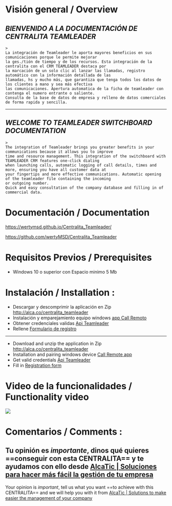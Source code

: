 
# Visión general / Overview

## *BIENVENIDO A LA DOCUMENTACIÓN DE CENTRALITA TEAMLEADER*
    >
    La integración de Teamleader le aporta mayores beneficios en sus comunicaciones porque le permite mejorar 
    la ges./tión de tiempo y de los recursos. Esta integración de la centralita con el CRM TEAMLEADER destaca por 
    la marcación de un solo clic al lanzar las llamadas, registro automático con la información detallada de las 
    llamadas, hs y mucho más, que garantiza que tenga todos los datos de los clientes a mano y sea más efectiva 
    las comunicaciones. Apertura automatica de la ficha de teamleader con contenga el numero entrante o saliente.
    Consulta de la base de datos de empresa y relleno de datos comerciales de forma rapida y sencilla.
 -----
## *WELCOME TO TEAMLEADER SWITCHBOARD DOCUMENTATION*
    >
    The integration of Teamleader brings you greater benefits in your communications because it allows you to improve 
    time and resource management. This integration of the switchboard with TEAMLEADER CRM features one-click dialing 
    when launching calls, automatic logging of call details, times and more, ensuring you have all customer data at 
    your fingertips and more effective communications. Automatic opening of the teamleader file containing the incoming 
    or outgoing number.
    Quick and easy consultation of the company database and filling in of commercial data.


  

# Documentación / Documentation

https://wertymsd.github.io/Centralita_Teamleader/

https://github.com/wertyMSD/Centralita_Teamleader


# Requisitos Previos / Prerequisites
- Windows 10 o superior con Espacio minimo 5 Mb

# Instalación / Installation :
- Descargar y descomprimir la aplicación en Zip http://alca.co/centralita_teamleader
- Instalación y emparejamiento equipo windows [app Call Remoto](https://wertymsd.github.io/Centralita_Teamleader/100_Proyectos/centralita/centralita%20SAGE50/App%20Call%20remoto.html)
- Obtener credenciales validas [Api Teamleader](https://wertymsd.github.io/Centralita_Teamleader/100_Proyectos/centralita/centralita%20TeamLeader/espa%C3%B1ol/Api%20Teamleader.html)
- Rellene [Formulario de registro](https://forms.office.com/r/5k9k54cugV)
--------------------
- Download and unzip the application in Zip http://alca.co/centralita_teamleader
- Installation and pairing windows device [Call Remote app](https://wertymsd.github.io/Centralita_Teamleader/100_Proyectos/centralita/centralita%20SAGE50/App%20Call%20remoto.html)
- Get valid credentials [Api Teamleader](https://wertymsd.github.io/Centralita_Teamleader/100_Proyectos/centralita/centralita%20TeamLeader/espa%C3%B1ol/Api%20Teamleader.html)
- Fill in [Registration form](https://forms.office.com/r/5k9k54cugV)


# Video de la funcionalidades / Functionality video
![](https://github.com/wertyMSD/Centralita_Teamleader/blob/master/proceso.gif)


# Comentarios / Comments :

Tu opinión es *importante*, dinos qué quieres 
==conseguir con esta CENTRALITA== 
y te ayudamos con ello desde 
[AlcaTic | Soluciones para hacer más fácil la gestión de tu empresa](https://www.alcatic.com/)
------
Your opinion is *important*, tell us what you want 
==to achieve with this CENTRALITA== 
and we will help you with it from 
[AlcaTic | Solutions to make easier the management of your company](https://www.alcatic.com/)

